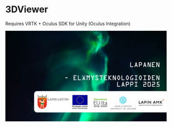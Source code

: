 # 3DViewer
Requires VRTK + Oculus SDK for Unity (Oculus Integration)

![Screenshot](LapanenLogo.jpg)
